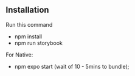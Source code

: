 ## Installation

Run this command
- npm install
- npm run storybook

For Native:
- npm expo start (wait of 10 - 5mins to bundle);